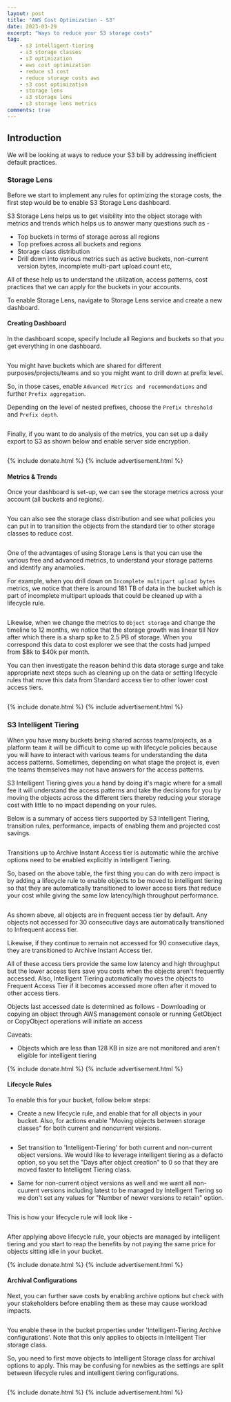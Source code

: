 ```yaml
---
layout: post
title: "AWS Cost Optimization - S3"
date: 2023-03-29
excerpt: "Ways to reduce your S3 storage costs"
tag:
    - s3 intelligent-tiering
    - s3 storage classes
    - s3 optimization
    - aws cost optimization
    - reduce s3 cost
    - reduce storage costs aws
    - s3 cost optimization
    - storage lens
    - s3 storage lens
    - s3 storage lens metrics
comments: true
---
```


## Introduction

We will be looking at ways to reduce your S3 bill by addressing inefficient default practices. 

### Storage Lens

Before we start to implement any rules for optimizing the storage costs, the first step would be to enable S3 Storage Lens dashboard.

S3 Storage Lens helps us to get visibility into the object storage with metrics and trends which helps us to answer many questions such as -

- Top buckets in terms of storage across all regions 
- Top prefixes across all buckets and regions
- Storage class distribution
- Drill down into various metrics such as active buckets, non-current version bytes, incomplete multi-part upload count etc,

All of these help us to understand the utilization, access patterns, cost practices that we can apply for the buckets in your accounts.

To enable Storage Lens, navigate to Storage Lens service and create a new dashboard.

#### Creating Dashboard

In the dashboard scope, specify Include all Regions and buckets so that you get everything in one dashboard.

<figure>
    <a href="{{ site.url }}/assets/img/2023/03/storage-lens-dashboard-scope.png">
        <picture>
            <source type="image/webp" srcset="{{ site.url }}/assets/img/2023/03/storage-lens-dashboard-scope.webp">
            <source type="image/png" srcset="{{ site.url }}/assets/img/2023/03/storage-lens-dashboard-scope.png">
            <img src="{{ site.url }}/assets/img/2023/03/storage-lens-dashboard-scope.png" alt="">
        </picture>
    </a>
</figure>

You might have buckets which are shared for different purposes/projects/teams and so you might want to drill down at prefix level.

So, in those cases, enable `Advanced Metrics and recommendations` and further `Prefix aggregation`.

Depending on the level of nested prefixes, choose the `Prefix threshold` and `Prefix depth`.

<figure>
    <a href="{{ site.url }}/assets/img/2023/03/storage-lens-advanced-metrics.png">
        <picture>
            <source type="image/webp" srcset="{{ site.url }}/assets/img/2023/03/storage-lens-advanced-metrics.webp">
            <source type="image/png" srcset="{{ site.url }}/assets/img/2023/03/storage-lens-advanced-metrics.png">
            <img src="{{ site.url }}/assets/img/2023/03/storage-lens-advanced-metrics.png" alt="">
        </picture>
    </a>
</figure>

Finally, if you want to do analysis of the metrics, you can set up a daily export to S3 as shown below and enable server side encryption.

<figure>
    <a href="{{ site.url }}/assets/img/2023/03/storage-lens-metrics-export.png">
        <picture>
            <source type="image/webp" srcset="{{ site.url }}/assets/img/2023/03/storage-lens-metrics-export.webp">
            <source type="image/png" srcset="{{ site.url }}/assets/img/2023/03/storage-lens-metrics-export.png">
            <img src="{{ site.url }}/assets/img/2023/03/storage-lens-metrics-export.png" alt="">
        </picture>
    </a>
</figure>

{% include donate.html %}
{% include advertisement.html %}

#### Metrics & Trends

Once your dashboard is set-up, we can see the storage metrics across your account (all buckets and regions).

<figure>
    <a href="{{ site.url }}/assets/img/2023/03/storage-lens-dashboard.png">
        <picture>
            <source type="image/webp" srcset="{{ site.url }}/assets/img/2023/03/storage-lens-dashboard.webp">
            <source type="image/png" srcset="{{ site.url }}/assets/img/2023/03/storage-lens-dashboard.png">
            <img src="{{ site.url }}/assets/img/2023/03/storage-lens-dashboard.png" alt="">
        </picture>
    </a>
</figure>

You can also see the storage class distribution and see what policies you can put in to transition the objects from the standard tier to other storage classes to reduce cost.

<figure>
    <a href="{{ site.url }}/assets/img/2023/03/storage-lens-storage-classes.png">
        <picture>
            <source type="image/webp" srcset="{{ site.url }}/assets/img/2023/03/storage-lens-storage-classes.webp">
            <source type="image/png" srcset="{{ site.url }}/assets/img/2023/03/storage-lens-storage-classes.png">
            <img src="{{ site.url }}/assets/img/2023/03/storage-lens-storage-classes.png" alt="">
        </picture>
    </a>
</figure>

One of the advantages of using Storage Lens is that you can use the various free and advanced metrics, to understand your storage patterns and identify any anamolies.

For example, when you drill down on `Incomplete multipart upload bytes` metrics, we notice that there is around 181 TB of data in the bucket which is part of incomplete multipart uploads that could be cleaned up with a lifecycle rule.

<figure>
    <a href="{{ site.url }}/assets/img/2023/03/storage-lens-incomplete-multipart-metric-trend.png">
        <picture>
            <source type="image/webp" srcset="{{ site.url }}/assets/img/2023/03/storage-lens-incomplete-multipart-metric-trend.webp">
            <source type="image/png" srcset="{{ site.url }}/assets/img/2023/03/storage-lens-incomplete-multipart-metric-trend.png">
            <img src="{{ site.url }}/assets/img/2023/03/storage-lens-incomplete-multipart-metric-trend.png" alt="">
        </picture>
    </a>
</figure>

Likewise, when we change the metrics to `Object storage` and change the timeline to 12 months, we notice that the storage growth was linear till Nov after which there is a sharp spike to 2.5 PB of storage. When you correspond this data to cost explorer we see that the costs had jumped from $8k to $40k per month.

You can then investigate the reason behind this data storage surge and take appropriate next steps such as cleaning up on the data or setting lifecycle rules that move this data from Standard access tier to other lower cost access tiers.

<figure>
    <a href="{{ site.url }}/assets/img/2023/03/storage-lens-object-storage-trend.png">
        <picture>
            <source type="image/webp" srcset="{{ site.url }}/assets/img/2023/03/storage-lens-object-storage-trend.webp">
            <source type="image/png" srcset="{{ site.url }}/assets/img/2023/03/storage-lens-object-storage-trend.png">
            <img src="{{ site.url }}/assets/img/2023/03/storage-lens-object-storage-trend.png" alt="">
        </picture>
    </a>
</figure>

{% include donate.html %}
{% include advertisement.html %}


### S3 Intelligent Tiering

When you have many buckets being shared across teams/projects, as a platform team it will be difficult to come up with lifecycle policies because you will have to interact with various teams for understanding the data access patterns. Sometimes, depending on what stage the project is, even the teams themselves may not have answers for the access patterns.

S3 Intelligent Tiering gives you a hand by doing it's magic where for a small fee it will understand the access patterns and take the decisions for you by moving the objects across the different tiers thereby reducing your storage cost with little to no impact depending on your rules.

Below is a summary of access tiers supported by S3 Intelligent Tiering, transition rules, performance, impacts of enabling them and projected cost savings.

<figure>
    <a href="{{ site.url }}/assets/img/2023/03/s3-intelligent-tiering-access-tiers.png">
        <picture>
            <source type="image/webp" srcset="{{ site.url }}/assets/img/2023/03/s3-intelligent-tiering-access-tiers.webp">
            <source type="image/png" srcset="{{ site.url }}/assets/img/2023/03/s3-intelligent-tiering-access-tiers.png">
            <img src="{{ site.url }}/assets/img/2023/03/s3-intelligent-tiering-access-tiers.png" alt="">
        </picture>
    </a>
</figure>

Transitions up to Archive Instant Access tier is automatic while the archive options need to be enabled explicitly in Intelligent Tiering.

So, based on the above table, the first thing you can do with zero impact is by adding a lifecycle rule to enable objects to be moved to intelligent tiering so that they are automatically transitioned to lower access tiers that reduce your cost while giving the same low latency/high throughput performance.


<figure>
    <a href="{{ site.url }}/assets/img/2023/03/s3-intelligent-tiering-access-tiers-transition-flow.png">
        <picture>
            <source type="image/webp" srcset="{{ site.url }}/assets/img/2023/03/s3-intelligent-tiering-access-tiers-transition-flow.webp">
            <source type="image/png" srcset="{{ site.url }}/assets/img/2023/03/s3-intelligent-tiering-access-tiers-transition-flow.png">
            <img src="{{ site.url }}/assets/img/2023/03/s3-intelligent-tiering-access-tiers-transition-flow.png" alt="">
        </picture>
    </a>
</figure>

As shown above, all objects are in frequent access tier by default. Any objects not accessed for 30 consecutive days are automatically transitioned to Infrequent access tier.

Likewise, if they continue to remain not accessed for 90 consecutive days, they are transitioned to Archive Instant Access tier.

All of these access tiers provide the same low latency and high throughput but the lower access tiers save you costs when the objects aren't frequently accessed. Also, Intelligent Tiering automatically moves the objects to Frequent Access Tier if it becomes accessed more often after it moved to other access tiers.

Objects last accessed date is determined as follows - Downloading or copying an object through AWS management console or running GetObject or CopyObject operations will initiate an access

Caveats:

- Objects which are less than 128 KB in size are not monitored and aren't eligible for intelligent tiering

{% include donate.html %}
{% include advertisement.html %}

#### Lifecycle Rules

To enable this for your bucket, follow below steps:

- Create a new lifecycle rule, and enable that for all objects in your bucket. Also, for actions enable "Moving objects between storage classes" for both current and noncurrent versions.

<figure>
    <a href="{{ site.url }}/assets/img/2023/03/s3-intelligent-tiering-lifecycle-rule-1.png">
        <picture>
            <source type="image/webp" srcset="{{ site.url }}/assets/img/2023/03/s3-intelligent-tiering-lifecycle-rule-1.webp">
            <source type="image/png" srcset="{{ site.url }}/assets/img/2023/03/s3-intelligent-tiering-lifecycle-rule-1.png">
            <img src="{{ site.url }}/assets/img/2023/03/s3-intelligent-tiering-lifecycle-rule-1.png" alt="">
        </picture>
    </a>
</figure>

- Set transition to 'Intelligent-Tiering' for both current and non-current object versions. We would like to leverage intelligent tiering as a defacto option, so you set the "Days after object creation" to 0 so that they are moved faster to Intelligent Tiering class.

- Same for non-current object versions as well and we want all non-cuurent versions including latest to be managed by Intelligent Tiering so we don't set any values for "Number of newer versions to retain" option.

<figure>
    <a href="{{ site.url }}/assets/img/2023/03/s3-intelligent-tiering-lifecycle-rule-2.png">
        <picture>
            <source type="image/webp" srcset="{{ site.url }}/assets/img/2023/03/s3-intelligent-tiering-lifecycle-rule-2.webp">
            <source type="image/png" srcset="{{ site.url }}/assets/img/2023/03/s3-intelligent-tiering-lifecycle-rule-2.png">
            <img src="{{ site.url }}/assets/img/2023/03/s3-intelligent-tiering-lifecycle-rule-2.png" alt="">
        </picture>
    </a>
</figure>

This is how your lifecycle rule will look like -

<figure>
    <a href="{{ site.url }}/assets/img/2023/03/s3-intelligent-tiering-lifecycle-rule-3.png">
        <picture>
            <source type="image/webp" srcset="{{ site.url }}/assets/img/2023/03/s3-intelligent-tiering-lifecycle-rule-3.webp">
            <source type="image/png" srcset="{{ site.url }}/assets/img/2023/03/s3-intelligent-tiering-lifecycle-rule-3.png">
            <img src="{{ site.url }}/assets/img/2023/03/s3-intelligent-tiering-lifecycle-rule-3.png" alt="">
        </picture>
    </a>
</figure>

After applying above lifecycle rule, your objects are managed by intelligent tiering and you start to reap the benefits by not paying the same price for objects sitting idle in your bucket.

{% include donate.html %}
{% include advertisement.html %}

#### Archival Configurations

Next, you can further save costs by enabling archive options but check with your stakeholders before enabling them as these may cause workload impacts.

<figure>
    <a href="{{ site.url }}/assets/img/2023/03/s3-intelligent-tiering-access-tiers-transition-flow-archive-features.png">
        <picture>
            <source type="image/webp" srcset="{{ site.url }}/assets/img/2023/03/s3-intelligent-tiering-access-tiers-transition-flow-archive-features.webp">
            <source type="image/png" srcset="{{ site.url }}/assets/img/2023/03/s3-intelligent-tiering-access-tiers-transition-flow-archive-features.png">
            <img src="{{ site.url }}/assets/img/2023/03/s3-intelligent-tiering-access-tiers-transition-flow-archive-features.png" alt="">
        </picture>
    </a>
</figure>

You enable these in the bucket properties under 'Intelligent-Tiering Archive configurations'. Note that this only applies to objects in Intelligent Tier storage class.

So, you need to first move objects to Intelligent Storage class for archival options to apply. This may be confusing for newbies as the settings are split between lifecycle rules and intelligent tiering configurations.

<figure>
    <a href="{{ site.url }}/assets/img/2023/03/s3-intelligent-tiering-archival-configurations.png">
        <picture>
            <source type="image/webp" srcset="{{ site.url }}/assets/img/2023/03/s3-intelligent-tiering-archival-configurations.webp">
            <source type="image/png" srcset="{{ site.url }}/assets/img/2023/03/s3-intelligent-tiering-archival-configurations.png">
            <img src="{{ site.url }}/assets/img/2023/03/s3-intelligent-tiering-archival-configurations.png" alt="">
        </picture>
    </a>
</figure>

{% include donate.html %}
{% include advertisement.html %}
